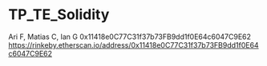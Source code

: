# TP_TE_Solidity
Ari F, Matias C, Ian G
0x11418e0C77C31f37b73FB9dd1f0E64c6047C9E62
https://rinkeby.etherscan.io/address/0x11418e0C77C31f37b73FB9dd1f0E64c6047C9E62
